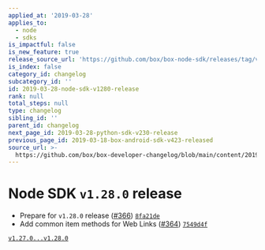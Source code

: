```yaml
---
applied_at: '2019-03-28'
applies_to:
  - node
  - sdks
is_impactful: false
is_new_feature: true
release_source_url: 'https://github.com/box/box-node-sdk/releases/tag/v1.28.0'
is_index: false
category_id: changelog
subcategory_id: ''
id: 2019-03-28-node-sdk-v1280-release
rank: null
total_steps: null
type: changelog
sibling_id: ''
parent_id: changelog
next_page_id: 2019-03-28-python-sdk-v230-release
previous_page_id: 2019-03-18-box-android-sdk-v423-released
source_url: >-
  https://github.com/box/box-developer-changelog/blob/main/content/2019/03-28-node-sdk-v1280-release.md
---
```

# Node SDK `v1.28.0` release

* Prepare for `v1.28.0` release ([#366](https://github.com/box/box-node-sdk/pull/366))  [`8fa21de`](https://github.com/box/box-node-sdk/commit/8fa21de)
* Add common item methods for Web Links ([#364](https://github.com/box/box-node-sdk/pull/364))  [`7549d4f`](https://github.com/box/box-node-sdk/commit/7549d4f)

[`v1.27.0...v1.28.0`](https://github.com/box/box-node-sdk/compare/`v1.27.0...v1.28.0`)
